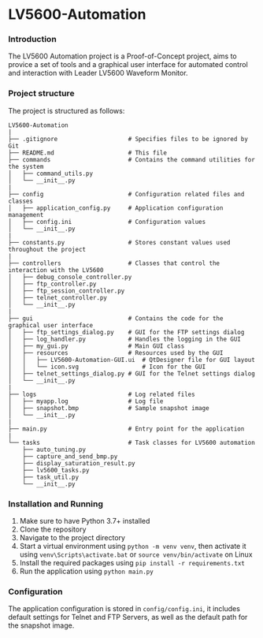 # LV5600-Automation
### Introduction
The LV5600 Automation project is a Proof-of-Concept project, aims to provice a set of tools and a graphical user interface for automated control and interaction with Leader LV5600 Waveform Monitor.

### Project structure
The project is structured as follows:
```
LV5600-Automation
|
├── .gitignore                    # Specifies files to be ignored by Git
├── README.md                     # This file
├── commands                      # Contains the command utilities for the system
│   ├── command_utils.py
│   └── __init__.py
|
├── config                        # Configuration related files and classes
│   ├── application_config.py     # Application configuration management
│   ├── config.ini                # Configuration values
│   └── __init__.py
|
├── constants.py                  # Stores constant values used throughout the project
|
├── controllers                   # Classes that control the interaction with the LV5600
│   ├── debug_console_controller.py
│   ├── ftp_controller.py
│   ├── ftp_session_controller.py
│   ├── telnet_controller.py
│   └── __init__.py
|
├── gui                           # Contains the code for the graphical user interface
│   ├── ftp_settings_dialog.py    # GUI for the FTP settings dialog
│   ├── log_handler.py            # Handles the logging in the GUI
│   ├── my_gui.py                 # Main GUI class
│   ├── resources                 # Resources used by the GUI
│   │   ├── LV5600-Automation-GUI.ui  # QtDesigner file for GUI layout
│   │   └── icon.svg                  # Icon for the GUI
│   ├── telnet_settings_dialog.py # GUI for the Telnet settings dialog
│   └── __init__.py
|
├── logs                          # Log related files
│   ├── myapp.log                 # Log file
│   ├── snapshot.bmp              # Sample snapshot image
│   └── __init__.py
|
├── main.py                       # Entry point for the application
|
└── tasks                         # Task classes for LV5600 automation
    ├── auto_tuning.py
    ├── capture_and_send_bmp.py
    ├── display_saturation_result.py
    ├── lv5600_tasks.py
    ├── task_util.py
    └── __init__.py
```
### Installation and Running
1. Make sure to have Python 3.7+ installed
2. Clone the repository
3. Navigate to the project directory
4. Start a virtual environment using `python -m venv venv`, then activate it using `venv\Scripts\activate.bat` or `source venv/bin/activate` on Linux
5. Install the required packages using `pip install -r requirements.txt`
6. Run the application using `python main.py`

### Configuration
The application configuration is stored in `config/config.ini`, it includes default settings for Telnet and FTP Servers, as well as the default path for the snapshot image.


